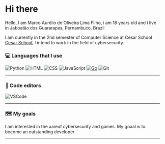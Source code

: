 # Hi there

Hello, I am Marco Aurélio de Oliveira Lima Filho, i am 18 years old and i live in Jaboatão dos Guararapes, Pernambuco, Brazil

I am currently in the 2nd semester of Computer Science at Cesar School [Cesar School](https://www.cesar.school/), I intend to work in the field of cybersecurity.

### 💻 Languages that I use
![Python](https://img.shields.io/badge/-Python-3776AB?style=for-the-badge&logo=python&logoColor=white)
![HTML](https://img.shields.io/badge/-HTML5-E34F26?style=for-the-badge&logo=html5&logoColor=white)
![CSS](https://img.shields.io/badge/-CSS3-1572B6?style=for-the-badge&logo=css3&logoColor=white)
![JavaScript](https://img.shields.io/badge/-JavaScript-F7DF1E?style=for-the-badge&logo=javascript&logoColor=black)
[![Go](https://img.shields.io/badge/Go-%2300ADD8.svg?&logo=go&logoColor=white)](#)
![Git](https://img.shields.io/badge/-Git-F05032?style=for-the-badge&logo=git&logoColor=white)

-----

### 🔧  Code editors
![VSCode](https://img.shields.io/badge/-VSCode-007ACC?style=for-the-badge&logo=visual-studio-code&logoColor=white)

----

### 🗺️ My goals
I am interested in the aareof cybersecurity and games. My goaal is to become an outstanding developer

----

